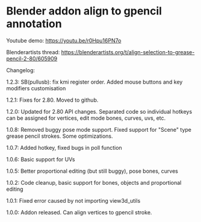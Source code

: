 # Blender addon align to gpencil annotation

Youtube demo: https://youtu.be/r0Hpu16PN7o

Blenderartists thread: https://blenderartists.org/t/align-selection-to-grease-pencil-2-80/605909


Changelog:

1.2.3: SB(pullusb): fix kmi register order. Added mouse buttons and key modifiers customisation

1.2.1: Fixes for 2.80. Moved to github.

1.2.0: Updated for 2.80 API changes. Separated code so individual hotkeys can be assigned for vertices, edit mode bones, curves, uvs, etc. 

1.0.8: Removed buggy pose mode support. Fixed support for "Scene" type grease pencil strokes. Some optimizations.

1.0.7: Added hotkey, fixed bugs in poll function

1.0.6: Basic support for UVs

1.0.5: Better proportional editing (but still buggy), pose bones, curves

1.0.2: Code cleanup, basic support for bones, objects and proportional editing

1.0.1: Fixed error caused by not importing view3d_utils

1.0.0: Addon released. Can align vertices to gpencil stroke.
